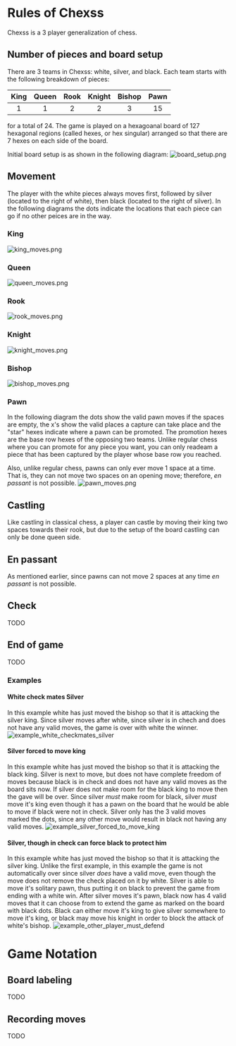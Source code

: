 # Rules of Chexss

Chexss is a 3 player generalization of chess.

## Number of pieces and board setup

There are 3 teams in Chexss: white, silver, and black.
Each team starts with the following breakdown of pieces:

| King | Queen | Rook | Knight | Bishop | Pawn |
|:----:|:-----:|:----:|:------:|:------:|:----:|
| 1    | 1     | 2    | 2      | 3      | 15   |

for a total of 24. The game is played on a hexagoanal board
of 127  hexagonal regions (called hexes, or hex singular) arranged
so that there are 7 hexes on each side of the board.

Initial board setup is as shown in the following diagram:
![board_setup.png](board_setup.png "Board setup")

## Movement

The player with the white pieces always moves first, followed
by silver (located to the right of white), then black (located
to the right of silver). In the following diagrams the dots
indicate the locations that each piece can go if no other peices
are in the way.

### King

![king_moves.png](king_moves.png "king moves")

### Queen

![queen_moves.png](queen_moves.png "queen moves")

### Rook

![rook_moves.png](rook_moves.png "rook moves")

### Knight

![knight_moves.png](knight_moves.png "knight moves")

### Bishop

![bishop_moves.png](bishop_moves.png "bishop moves")

### Pawn

In the following diagram the dots show the valid pawn moves
if the spaces are empty, the x's show the valid places a capture can
take place and the "star" hexes indicate where a pawn can be 
promoted. The promotion hexes are the base row hexes of the
opposing two teams. Unlike regular chess where you can promote
for any piece you want, you can only readeam a piece that has been
captured by the player whose base row you reached.

Also, unlike regular chess, pawns can only ever move 1 space at a time.
That is, they can not move two spaces on an opening move; therefore,
_en passant_ is not possible.
![pawn_moves.png](pawn_moves.png "pawn moves")

## Castling

Like castling in classical chess, a player can castle by moving their king
two spaces towards their rook, but due to the setup of the board castling
can only be done queen side.

## En passant

As mentioned earlier, since pawns can not move 2 spaces at any time
_en passant_ is not possible.

## Check

TODO

## End of game

TODO


### Examples
#### White check mates Silver
In this example white has just moved the bishop so that it is attacking the silver king.
Since silver moves after white, since silver is in chech and does not have any valid moves,
the game is over with white the winner.
![example_white_checkmates_silver](example_white_checkmates_silver.png)

#### Silver forced to move king
In this example white has just moved the bishop so that it is attacking the black king.
Silver is next to move, but does not have complete freedom of moves because black is in check
and does not have any valid moves as the board sits now. If silver does not make room for the
black king to move then the gave will be over. Since silver _must_ make room for black, silver
_must_ move it's king even though it has a pawn on the board that he would be able to move if
black were not in check. Silver only has the 3 valid moves marked the dots, since any other
move would result in black not having any valid moves.
![example_silver_forced_to_move_king](example_silver_forced_to_move_king.png)

#### Silver, though in check can force black to protect him
In this example white has just moved the bishop so that it is attacking the silver king.
Unlike the first example, in this example the game is not automatically over since silver
_does_ have a valid move, even though the move does not remove the check placed on it by white.
Silver is able to move it's solitary pawn, thus putting it on black to prevent the game from
ending with a white win. After silver moves it's pawn, black now has 4 valid moves that it
can choose from to extend the game as marked on the board with black dots. Black can either
move it's king to give silver somewhere to move it's king, or black may move his knight in
order to block the attack of white's bishop.
![example_other_player_must_defend](example_other_player_must_defend.gif)

# Game Notation

## Board labeling

TODO

## Recording moves

TODO
